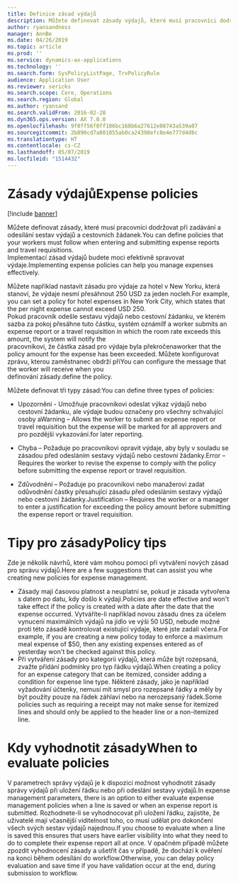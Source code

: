 ```yaml
---
title: Definice zásad výdajů
description: Můžete definovat zásady výdajů, které musí pracovníci dodržovat při zadávání a odesílání sestav výdajů a cestovních žádanek v aplikaci Microsoft Dynamics 365 for Finance and Operations.
author: ryansandness
manager: AnnBe
ms.date: 04/26/2019
ms.topic: article
ms.prod: ''
ms.service: dynamics-ax-applications
ms.technology: ''
ms.search.form: SysPolicyListPage, TrvPolicyRule
audience: Application User
ms.reviewer: sericks
ms.search.scope: Core, Operations
ms.search.region: Global
ms.author: ryansand
ms.search.validFrom: 2016-02-28
ms.dyn365.ops.version: AX 7.0.0
ms.openlocfilehash: 9f0ff56f0ff106bc168b6a27612e08743a539a07
ms.sourcegitcommit: 2b890cd7a801055ab0ca24398efc8e4e777d4d8c
ms.translationtype: HT
ms.contentlocale: cs-CZ
ms.lasthandoff: 05/07/2019
ms.locfileid: "1514432"
---
```

# <a name="expense-policies"></a><span data-ttu-id="ff357-103">Zásady výdajů</span><span class="sxs-lookup"><span data-stu-id="ff357-103">Expense policies</span></span>

[!include [banner](../includes/banner.md)]

<span data-ttu-id="ff357-104">Můžete definovat zásady, které musí pracovníci dodržovat při zadávání a odesílání sestav výdajů a cestovních žádanek.</span><span class="sxs-lookup"><span data-stu-id="ff357-104">You can define policies that your workers must follow when entering and submitting expense reports and travel requisitions.</span></span>         
<span data-ttu-id="ff357-105">Implementací zásad výdajů budete moci efektivně spravovat výdaje.</span><span class="sxs-lookup"><span data-stu-id="ff357-105">Implementing expense policies can help you manage expenses effectively.</span></span>         

<span data-ttu-id="ff357-106">Můžete například nastavit zásadu pro výdaje za hotel v New Yorku, která stanoví, že výdaje nesmí přesáhnout 250 USD za jeden nocleh.</span><span class="sxs-lookup"><span data-stu-id="ff357-106">For example, you can set a policy for hotel expenses in New York City, which states that the per night expense cannot exceed USD 250.</span></span>       
<span data-ttu-id="ff357-107">Pokud pracovník odešle sestavu výdajů nebo cestovní žádanku, ve kterém sazba za pokoj přesáhne tuto částku, systém oznámí</span><span class="sxs-lookup"><span data-stu-id="ff357-107">If a worker submits an expense report or a travel requisition in which the room rate exceeds this amount, the system will notify the</span></span>        
<span data-ttu-id="ff357-108">pracovníkovi, že částka zásad pro výdaje byla překročena</span><span class="sxs-lookup"><span data-stu-id="ff357-108">worker that the policy amount for the expense has been exceeded.</span></span> <span data-ttu-id="ff357-109">Můžete konfigurovat zprávu, kterou zaměstnanec obdrží při</span><span class="sxs-lookup"><span data-stu-id="ff357-109">You can configure the message that the worker will receive when you</span></span>        
<span data-ttu-id="ff357-110">definování zásady.</span><span class="sxs-lookup"><span data-stu-id="ff357-110">define the policy.</span></span>      
        
<span data-ttu-id="ff357-111">Můžete definovat tři typy zásad:</span><span class="sxs-lookup"><span data-stu-id="ff357-111">You can define three types of policies:</span></span>         
        
- <span data-ttu-id="ff357-112">Upozornění - Umožňuje pracovníkovi odeslat výkaz výdajů nebo cestovní žádanku, ale výdaje budou označeny pro všechny schvalující osoby a</span><span class="sxs-lookup"><span data-stu-id="ff357-112">Warning – Allows the worker to submit an expense report or travel requisition but the expense will be marked for all approvers and</span></span>        
  <span data-ttu-id="ff357-113">pro pozdější vykazování.</span><span class="sxs-lookup"><span data-stu-id="ff357-113">for later reporting.</span></span>        

- <span data-ttu-id="ff357-114">Chyba – Požaduje po pracovníkovi opravit výdaje, aby byly v souladu se zásadou před odesláním sestavy výdajů nebo cestovní žádanky.</span><span class="sxs-lookup"><span data-stu-id="ff357-114">Error – Requires the worker to revise the expense to comply with the policy before submitting the expense report or travel requisition.</span></span>       
 
 - <span data-ttu-id="ff357-115">Zdůvodnění – Požaduje po pracovníkovi nebo manažerovi zadat odůvodnění částky přesahující zásadu před odesláním sestavy výdajů nebo cestovní žádanky.</span><span class="sxs-lookup"><span data-stu-id="ff357-115">Justification – Requires the worker or a manager to enter a justification for exceeding the policy amount before submitting the expense report or travel requisition.</span></span>        

# <a name="policy-tips"></a><span data-ttu-id="ff357-116">Tipy pro zásady</span><span class="sxs-lookup"><span data-stu-id="ff357-116">Policy tips</span></span>
<span data-ttu-id="ff357-117">Zde je několik návrhů, které vám mohou pomoci při vytváření nových zásad pro správu výdajů.</span><span class="sxs-lookup"><span data-stu-id="ff357-117">Here are a few suggestions that can assist you whe creating new policies for expense management.</span></span> 
* <span data-ttu-id="ff357-118">Zásady mají časovou platnost a neuplatní se, pokud je zásada vytvořena s datem po datu, kdy došlo k výdaji.</span><span class="sxs-lookup"><span data-stu-id="ff357-118">Policies are date effective and won't take effect if the policy is created with a date after the date that the expense occurred.</span></span> <span data-ttu-id="ff357-119">Vytváříte-li například novou zásadu dnes za účelem vynucení maximálních výdajů na jídlo ve výši 50 USD, nebude možné proti této zásadě kontrolovat existující výdaje, které jste zadali včera.</span><span class="sxs-lookup"><span data-stu-id="ff357-119">For example, if you are creating a new policy today to enforce a maximum meal expense of $50, then any existing expenses entered as of yesterday won't be checked against this policy.</span></span>
* <span data-ttu-id="ff357-120">Při vytváření zásady pro kategorii výdajů, která může být rozepsaná, zvažte přidání podmínky pro typ řádku výdajů.</span><span class="sxs-lookup"><span data-stu-id="ff357-120">When creating a policy for an expense category that can be itemized, consider adding a condition for expense line type.</span></span> <span data-ttu-id="ff357-121">Některé zásady, jako je například vyžadování účtenky, nemusí mít smysl pro rozepsané řádky a měly by být použity pouze na řádek záhlaví nebo na nerozepsaný řádek.</span><span class="sxs-lookup"><span data-stu-id="ff357-121">Some policies such as requiring a receipt may not make sense for itemized lines and should only be applied to the header line or a non-itemized line.</span></span> 

# <a name="when-to-evaluate-policies"></a><span data-ttu-id="ff357-122">Kdy vyhodnotit zásady</span><span class="sxs-lookup"><span data-stu-id="ff357-122">When to evaluate policies</span></span>

<span data-ttu-id="ff357-123">V parametrech správy výdajů je k dispozici možnost vyhodnotit zásady správy výdajů při uložení řádku nebo při odeslání sestavy výdajů.</span><span class="sxs-lookup"><span data-stu-id="ff357-123">In expense management parameters, there is an option to either evaluate expense management policies when a line is saved or when an expense report is submitted.</span></span> <span data-ttu-id="ff357-124">Rozhodnete-li se vyhodnocovat při uložení řádku, zajistíte, že uživatelé mají včasnější viditelnost toho, co musí udělat pro dokončení všech svých sestav výdajů najednou.</span><span class="sxs-lookup"><span data-stu-id="ff357-124">If you choose to evaluate when a line is saved this ensures that users have earlier visibility into what they need to do to complete their expense report all at once.</span></span> <span data-ttu-id="ff357-125">V opačném případě můžete zpozdit vyhodnocení zásady a ušetřit čas v případě, že dochází k ověření na konci během odesílání do workflow.</span><span class="sxs-lookup"><span data-stu-id="ff357-125">Otherwise, you can delay policy evaluation and save time if you have validation occur at the end, during submission to workflow.</span></span>
